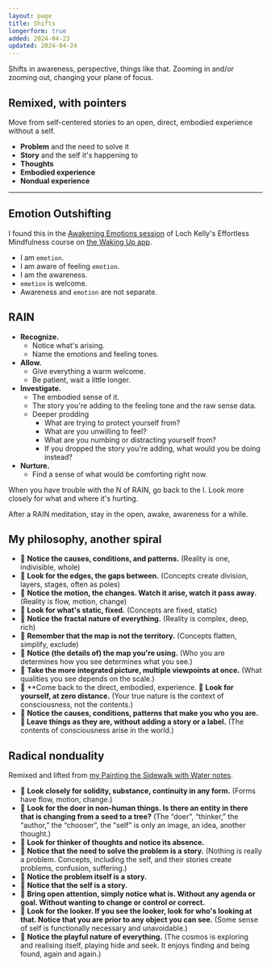 ```yaml
---
layout: page
title: Shifts
longerform: true
added: 2024-04-23
updated: 2024-04-24
---
```


Shifts in awareness, perspective, things like that. Zooming in and/or zooming out, changing your plane of focus.

## Remixed, with pointers

Move from self-centered stories to an open, direct, embodied experience without a self.

- **Problem** and the need to solve it
- **Story** and the self it's happening to
- **Thoughts**
- **Embodied experience**
- **Nondual experience**

---

## Emotion Outshifting

I found this in the [Awakening Emotions session](https://dynamic.wakingup.com/course/COAAAE7ED?code=SC541514D&share_id=B5ECC392&source=content%20share) of Loch Kelly's Effortless Mindfulness course on [the Waking Up app](https://dynamic.wakingup.com/shareOpenAccess/SC541514D).

- I am `emotion`.
- I am aware of feeling `emotion`.
- I am the awareness.
- `emotion` is welcome.
- Awareness and `emotion` are not separate.

## RAIN

- **Recognize.**
	- Notice what's arising.
	- Name the emotions and feeling tones.
- **Allow.**
	- Give everything a warm welcome.
	- Be patient, wait a little longer.
- **Investigate.**
	- The embodied sense of it.
	- The story you're adding to the feeling tone and the raw sense data.
	- Deeper prodding
		- What are trying to protect yourself from?
		- What are you unwilling to feel?
		- What are you numbing or distracting yourself from?
		- If you dropped the story you're adding, what would you be doing instead?
- **Nurture.**
	- Find a sense of what would be comforting right now.

When you have trouble with the N of RAIN, go back to the I. Look more closely for what and where it's hurting.

After a RAIN meditation, stay in the open, awake, awareness for a while.

## My philosophy, another spiral

- <span class="gripmoji">🎯 </span>**Notice the causes, conditions, and patterns.** (Reality is one, indivisible, whole)
- <span class="gripmoji">🏹 </span>**Look for the edges, the gaps between.** (Concepts create division, layers, stages, often as poles)
- <span class="gripmoji">🎯 </span>**Notice the motion, the changes. Watch it arise, watch it pass away.** (Reality is flow, motion, change)
- <span class="gripmoji">🏹 </span>**Look for what's static, fixed.** (Concepts are fixed, static)
- <span class="gripmoji">🎯 </span>**Notice the fractal nature of everything.** (Reality is complex, deep, rich)
- <span class="gripmoji">🏹 </span>**Remember that the map is not the territory.** (Concepts flatten, simplify, exclude)
- <span class="gripmoji">🎯 </span>**Notice (the details of) the map you're using.** (Who you are determines how you see determines what you see.)
- <span class="gripmoji">🏹 </span>**Take the more integrated picture, multiple viewpoints at once.** (What qualities you see depends on the scale.)
- <span class="gripmoji">🎯 </span>**Come back to the direct, embodied, experience. <span class="gripmoji">🏹 </span>**Look for yourself, at zero distance.** (Your true nature is the context of consciousness, not the contents.)
- <span class="gripmoji">🎯 </span>**Notice the causes, conditions, patterns that make you who you are. <span class="gripmoji">🏹 </span>Leave things as they are, without adding a story or a label.** (The contents of consciousness arise in the world.)

## Radical nonduality

Remixed and lifted from [my Painting the Sidewalk with Water notes](/painting-the-sidewalk-with-water/).

- <span class="gripmoji">🏹 </span>**Look closely for solidity, substance, continuity in any form.** (Forms have flow, motion, change.)
- <span class="gripmoji">🏹 </span>**Look for the doer in non-human things. Is there an entity in there that is changing from a seed to a tree?** (The “doer”, “thinker,” the “author,” the “chooser”, the "self" is only an image, an idea, another thought.)
- <span class="gripmoji">🏹 </span>**Look for thinker of thoughts and notice its absence.**
- <span class="gripmoji">🎯 </span>**Notice that the need to solve the problem is a story.** (Nothing is really a problem. Concepts, including the self, and their stories create problems, confusion, suffering.)
- <span class="gripmoji">🎯 </span>**Notice the problem itself is a story.**
- <span class="gripmoji">🎯 </span>**Notice that the self is a story.**
- <span class="gripmoji">🎯 </span>**Bring open attention, simply notice what is. Without any agenda or goal. Without wanting to change or control or correct.**
- <span class="gripmoji">🏹 </span>**Look for the looker. If you see the looker, look for who's looking at that. Notice that you are prior to any object you can see.** (Some sense of self is functionally necessary and unavoidable.)
- <span class="gripmoji">🎯 </span>**Notice the playful nature of everything.** (The cosmos is exploring and realising itself, playing hide and seek. It enjoys finding and being found, again and again.)